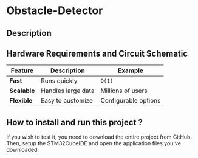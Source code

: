 # Obstacle-Detector

## Description

## Hardware Requirements and Circuit Schematic 

| Feature        | Description       | Example        |
|----------------|-------------------|----------------|
| **Fast**       | Runs quickly      | `O(1)`        |
| **Scalable**   | Handles large data| Millions of users|
| **Flexible**   | Easy to customize | Configurable options |


## How to install and run this project ?
If you wish to test it, you need to download the entire project from GitHub. Then, setup the STM32CubeIDE and open the application files you've downloaded.
